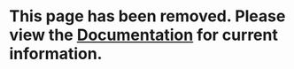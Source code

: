 # This page has been removed. Please view the [Documentation](Documentation) for current information.